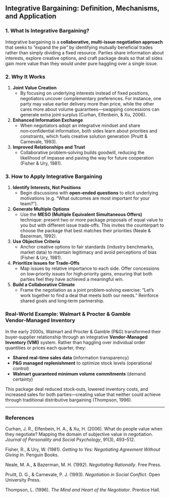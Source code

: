 ## Integrative Bargaining: Definition, Mechanisms, and Application

### 1. What Is Integrative Bargaining?  
Integrative bargaining is a **collaborative, multi‑issue negotiation approach** that seeks to “expand the pie” by identifying mutually beneficial trades rather than simply dividing a fixed resource. Parties share information about interests, explore creative options, and craft package deals so that all sides gain more value than they would under pure haggling over a single issue.

### 2. Why It Works  
1. **Joint Value Creation**  
   - By focusing on underlying interests instead of fixed positions, negotiators uncover complementary preferences. For instance, one party may value earlier delivery more than price, while the other cares more about volume guarantees—swapping concessions can generate extra joint surplus (Curhan, Elfenbein, & Xu, 2006).  
2. **Enhanced Information Exchange**  
   - When negotiators adopt an integrative mindset and share non‑confidential information, both sides learn about priorities and constraints, which fuels creative solution generation (Pruitt & Carnevale, 1993).  
3. **Improved Relationships and Trust**  
   - Collaborative problem‑solving builds goodwill, reducing the likelihood of impasse and paving the way for future cooperation (Fisher & Ury, 1981).

### 3. How to Apply Integrative Bargaining  
1. **Identify Interests, Not Positions**  
   - Begin discussions with **open‑ended questions** to elicit underlying motivations (e.g. “What outcomes are most important for your team?”).  
2. **Generate Multiple Options**  
   - Use the **MESO (Multiple Equivalent Simultaneous Offers)** technique: present two or more package proposals of equal value to you but with different issue trade‑offs. This invites the counterpart to choose the package that best matches their priorities (Neale & Bazerman, 1992).  
3. **Use Objective Criteria**  
   - Anchor creative options to fair standards (industry benchmarks, market data) to maintain legitimacy and avoid perceptions of bias (Fisher & Ury, 1981).  
4. **Prioritize Issues for Trade‑Offs**  
   - Map issues by relative importance to each side. Offer concessions on low‑priority issues for high‑priority gains, ensuring that both parties feel they have achieved a meaningful win.  
5. **Build a Collaborative Climate**  
   - Frame the negotiation as a joint problem‑solving exercise: “Let’s work together to find a deal that meets both our needs.” Reinforce shared goals and long‑term partnership.

### Real‑World Example: Walmart & Procter & Gamble Vendor‑Managed Inventory  
In the early 2000s, Walmart and Procter & Gamble (P&G) transformed their buyer‑supplier relationship through an integrative **Vendor‑Managed Inventory (VMI)** system. Rather than haggling over individual order quantities or prices each quarter, they:  
- **Shared real‑time sales data** (information transparency)  
- **P&G managed replenishment** to optimize stock levels (operational control)  
- **Walmart guaranteed minimum volume commitments** (demand certainty)  

This package deal reduced stock‑outs, lowered inventory costs, and increased sales for both parties—creating value that neither could achieve through traditional distributive bargaining (Thompson, 1996).

---

### References

Curhan, J. R., Elfenbein, H. A., & Xu, H. (2006). What do people value when they negotiate? Mapping the domain of subjective value in negotiation. *Journal of Personality and Social Psychology*, 91(3), 493–512.

Fisher, R., & Ury, W. (1981). *Getting to Yes: Negotiating Agreement Without Giving In*. Penguin Books.

Neale, M. A., & Bazerman, M. H. (1992). *Negotiating Rationally*. Free Press.

Pruitt, D. G., & Carnevale, P. J. (1993). *Negotiation in Social Conflict*. Open University Press.

Thompson, L. (1996). *The Mind and Heart of the Negotiator*. Prentice Hall.  
